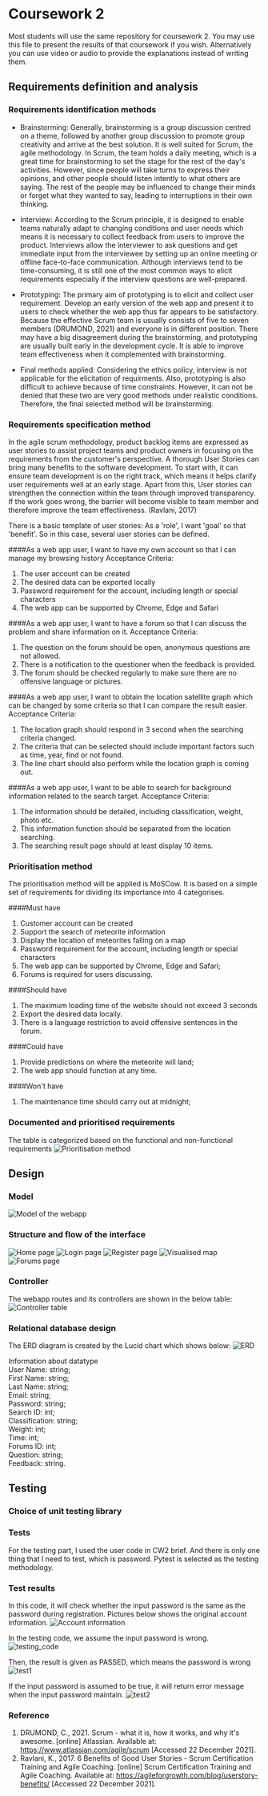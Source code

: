 # Coursework 2


 Most students will use the same repository for coursework 2. You may use this file to present the results of that
 coursework if you wish. Alternatively you can use video or audio to provide the explanations instead of writing them.

 ## Requirements definition and analysis
 ### Requirements identification methods
 - Brainstorming: Generally, brainstorming is a group discussion centred on a theme, followed by another group discussion 
   to promote group creativity and arrive at the best solution. It is well suited for Scrum, the agile methodology. In Scrum, 
   the team holds a daily meeting, which is a great time for brainstorming to set the stage for the rest of the day's activities.
   However, since people will take turns to express their opinions, and other people should listen intently to what others 
   are saying. The rest of the people may be influenced to change their minds or forget what they wanted to say, leading
   to interruptions in their own thinking.


 - Interview: According to the Scrum principle, it is designed to enable teams naturally adapt to changing conditions and
   user needs which means it is necessary to collect feedback from users to improve the product. Interviews allow the interviewer
   to ask questions and get immediate input from the interviewee by setting up an online meeting or offline face-to-face
   communication. Although interviews tend to be time-consuming, it is still one of the most common ways to elicit requirements
   especially if the interview questions are well-prepared.
   

 - Prototyping: The primary aim of prototyping is to elicit and collect user requirement. Develop an early version of the 
   web app and present it to users to check whether the web app thus far appears to be satisfactory. Because the effective
   Scrum team is usually consists of five to seven members (DRUMOND, 2021) and everyone is in different position. There may have a big
   disagreement during the brainstorming, and prototyping are usually built early in the development cycle. It is able to 
   improve team effectiveness when it complemented with brainstorming.
   

  - Final methods applied: Considering the ethics policy, interview is not applicable for the elicitation of requirments.
    Also, prototyping is also difficult to achieve because of time constraints. However, it can not be denied that these 
    two are very good methods under realistic conditions. Therefore, the final selected method will
    be brainstorming.
 
 ### Requirements specification method
 In the agile scrum methodology, product backlog items are expressed as user stories to assist project teams and product 
 owners in focusing on the requirements from the customer's perspective. A thorough User Stories can bring many benefits 
 to the software development. To start with, it can ensure team development is on the right track, which means it helps 
 clarify user requirements well at an early stage. Apart from this, User stories can strengthen the connection within the
 team through improved transparency. If the work goes wrong, the barrier will become visible to team member and therefore
 improve the team effectiveness. (Ravlani, 2017)

 There is a basic template of user stories: As a 'role', I want 'goal' so that 'benefit'. So in this case, several user 
 stories can be defined.

 ####As a web app user, I want to have my own account so that I can manage my browsing history
 Acceptance Criteria:
 1. The user account can be created
 2. The desired data can be exported locally
 3. Password requirement for the account, including length or special characters
 4. The web app can be supported by Chrome, Edge and Safari

 ####As a web app user, I want to have a forum so that I can discuss the problem and share information on it.
 Acceptance Criteria:
 1. The question on the forum should be open, anonymous questions are not allowed.
 2. There is a notification to the questioner when the feedback is provided.
 3. The forum should be checked regularly to make sure there are no offensive language or pictures.
    
 ####As a web app user, I want to obtain the location satellite graph which can be changed by some criteria so that I can compare the result easier.
 Acceptance Criteria:
 1. The location graph should respond in 3 second when the searching criteria changed.
 2. The criteria that can be selected should include important factors such as time, year, find or not found.
 3. The line chart should also perform while the location graph is coming out.
 
 ####As a web app user, I want to be able to search for background information related to the search target.
 Acceptance Criteria:
 1. The information should be detailed, including classification, weight, photo etc.
 2. This information function should be separated from the location searching.
 3. The searching result page should at least display 10 items.

 ### Prioritisation method
 The prioritisation method will be applied is MoSCow. It is based on a simple set of requirements for dividing its importance
 into 4 categorises. 
 
 ####Must have
 1. Customer account can be created
 2. Support the search of meteorite information
 3. Display the location of meteorites falling on a map
 4. Password requirement for the account, including length or special characters
 5. The web app can be supported by Chrome, Edge and Safari;
 6. Forums is required for users discussing.
 
 ####Should have
 1. The maximum loading time of the website should not exceed 3 seconds
 2. Export the desired data locally.
 3. There is a language restriction to avoid offensive sentences in the forum.

 ####Could have
 1. Provide predictions on where the meteorite will land;
 2. The web app should function at any time.
 
 ####Won't have
 1. The maintenance time should carry out at midnight;

 ### Documented and prioritised requirements
 The table is categorized based on the functional and non-functional requirements
 ![Prioritisation method](img_8.png)


 ## Design
 ### Model
 ![Model of the webapp](img_9.png)
    
 ### Structure and flow of the interface
 ![Home page](img_3.png)
 ![Login page](img_4.png)
 ![Register page](img_5.png)
 ![Visualised map](img_6.png)
 ![Forums page](img_7.png)
 
 ### Controller
 The webapp routes and its controllers are shown in the below table:
 ![Controller table](img_1.png)

 ### Relational database design
 The ERD diagram is created by the Lucid chart which shows below:
 ![ERD](img_10.png)
 
 Information about datatype</br>User Name: string;   
 First Name: string;  
 Last Name: string;  
 Email: string;  
 Password: string;  
 Search ID: int;  
 Classification: string;  
 Weight: int;  
 Time: int;  
 Forums ID: int;  
 Question: string;  
 Feedback: string.


 ## Testing
 ### Choice of unit testing library
 
 ### Tests
 For the testing part, I used the user code in CW2 brief. And there is only one thing that I need to test, which is password.
 Pytest is selected as the testing methodology.

 ### Test results
 In this code, it will check whether the input password is the same as the password during registration. Pictures below shows
 the original account information.
 ![Account information](img_12.png)


 In the testing code, we assume the input password is wrong.
 ![testing_code](img_13.png)


 Then, the result is given as PASSED, which means the password is wrong
 ![test1](img_14.png)


 If the input password is assumed to be true, it will return error message when the input password maintain.
 ![test2](img_15.png)

 ### Reference
 1. DRUMOND, C., 2021. Scrum - what it is, how it works, and why it's awesome. [online] Atlassian. Available at: <https://www.atlassian.com/agile/scrum> [Accessed 22 December 2021].
 2. Ravlani, K., 2017. 6 Benefits of Good User Stories - Scrum Certification Training and Agile Coaching. [online] Scrum Certification Training and Agile Coaching. Available at: <https://agileforgrowth.com/blog/userstory-benefits/> [Accessed 22 December 2021].